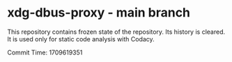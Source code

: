 # xdg-dbus-proxy - main branch

This repository contains frozen state of the repository.
Its history is cleared. It is used only for static code
analysis with Codacy.

Commit Time: 1709619351